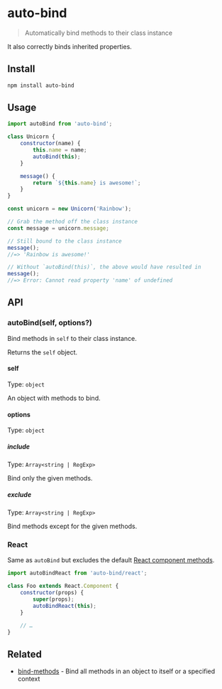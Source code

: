 # auto-bind

> Automatically bind methods to their class instance

It also correctly binds inherited properties.

## Install

```sh
npm install auto-bind
```

## Usage

```js
import autoBind from 'auto-bind';

class Unicorn {
	constructor(name) {
		this.name = name;
		autoBind(this);
	}

	message() {
		return `${this.name} is awesome!`;
	}
}

const unicorn = new Unicorn('Rainbow');

// Grab the method off the class instance
const message = unicorn.message;

// Still bound to the class instance
message();
//=> 'Rainbow is awesome!'

// Without `autoBind(this)`, the above would have resulted in
message();
//=> Error: Cannot read property 'name' of undefined
```

## API

### autoBind(self, options?)

Bind methods in `self` to their class instance.

Returns the `self` object.

#### self

Type: `object`

An object with methods to bind.

#### options

Type: `object`

##### include

Type: `Array<string | RegExp>`

Bind only the given methods.

##### exclude

Type: `Array<string | RegExp>`

Bind methods except for the given methods.

### React

Same as `autoBind` but excludes the default [React component methods](https://reactjs.org/docs/react-component.html).

```js
import autoBindReact from 'auto-bind/react';

class Foo extends React.Component {
	constructor(props) {
		super(props);
		autoBindReact(this);
	}

	// …
}
```

## Related

- [bind-methods](https://github.com/sindresorhus/bind-methods) - Bind all methods in an object to itself or a specified context
